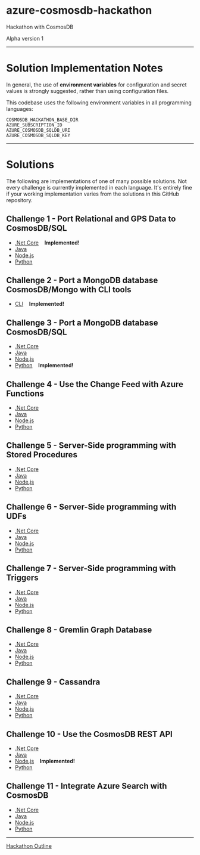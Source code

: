 # azure-cosmosdb-hackathon

Hackathon with CosmosDB

Alpha version 1

---

# Solution Implementation Notes

In general, the use of **environment variables** for configuration and secret values
is strongly suggested, rather than using configuration files.

This codebase uses the following environment variables in all programming languages:
```
COSMOSDB_HACKATHON_BASE_DIR
AZURE_SUBSCRIPTION_ID
AZURE_COSMOSDB_SQLDB_URI
AZURE_COSMOSDB_SQLDB_KEY
```

---

# Solutions

The following are implementations of one of many possible solutions.
Not every challenge is currently implemented in each language.
It's entirely fine if your working implementation varies from the solutions
in this GitHub repository.

## Challenge 1 - Port Relational and GPS Data to CosmosDB/SQL

- [.Net Core](solutions/challenge1/dotnetcore/notes.md) &nbsp;&nbsp; **Implemented!**
- [Java](solutions/challenge1/java/notes.md)
- [Node.js](solutions/challenge1/node/notes.md)
- [Python](solutions/challenge1/python/notes.md)

## Challenge 2 - Port a MongoDB database CosmosDB/Mongo with CLI tools

- [CLI](solutions/challenge2/cli/notes.md) &nbsp;&nbsp; **Implemented!**

## Challenge 3 - Port a MongoDB database CosmosDB/SQL

- [.Net Core](solutions/challenge3/dotnetcore/notes.md)
- [Java](solutions/challenge3/java/notes.md)
- [Node.js](solutions/challenge3/node/notes.md)
- [Python](solutions/challenge3/python/notes.md) &nbsp;&nbsp; **Implemented!**

## Challenge 4 - Use the Change Feed with Azure Functions

- [.Net Core](solutions/challenge4/dotnetcore/notes.md)
- [Java](solutions/challenge4/java/notes.md)
- [Node.js](solutions/challenge4/node/notes.md)
- [Python](solutions/challenge4/python/notes.md)

## Challenge 5 - Server-Side programming with Stored Procedures

- [.Net Core](solutions/challenge5/dotnetcore/notes.md)
- [Java](solutions/challenge5/java/notes.md)
- [Node.js](solutions/challenge5/node/notes.md)
- [Python](solutions/challenge5/python/notes.md)

## Challenge 6 - Server-Side programming with UDFs

- [.Net Core](solutions/challenge6/dotnetcore/notes.md)
- [Java](solutions/challenge6/java/notes.md)
- [Node.js](solutions/challenge6/node/notes.md)
- [Python](solutions/challenge6/python/notes.md)

## Challenge 7 - Server-Side programming with Triggers

- [.Net Core](solutions/challenge7/dotnetcore/notes.md)
- [Java](solutions/challenge7/java/notes.md)
- [Node.js](solutions/challenge7/node/notes.md)
- [Python](solutions/challenge7/python/notes.md)

## Challenge 8 - Gremlin Graph Database

- [.Net Core](solutions/challenge8/dotnetcore/notes.md)
- [Java](solutions/challenge8/java/notes.md)
- [Node.js](solutions/challenge8/node/notes.md)
- [Python](solutions/challenge8/python/notes.md)

## Challenge 9 - Cassandra

- [.Net Core](solutions/challenge9/dotnetcore/notes.md)
- [Java](solutions/challenge9/java/notes.md)
- [Node.js](solutions/challenge9/node/notes.md)
- [Python](solutions/challenge9/python/notes.md)

## Challenge 10 - Use the CosmosDB REST API

- [.Net Core](solutions/challenge10/dotnetcore/notes.md)
- [Java](solutions/challenge10/java/notes.md)
- [Node.js](solutions/challenge10/node/notes.md) &nbsp;&nbsp; **Implemented!**
- [Python](solutions/challenge10/python/notes.md)

## Challenge 11 - Integrate Azure Search with CosmosDB

- [.Net Core](solutions/challenge11/dotnetcore/notes.md)
- [Java](solutions/challenge11/java/notes.md)
- [Node.js](solutions/challenge11/node/notes.md)
- [Python](solutions/challenge11/python/notes.md)

---

[Hackathon Outline](outline.md)